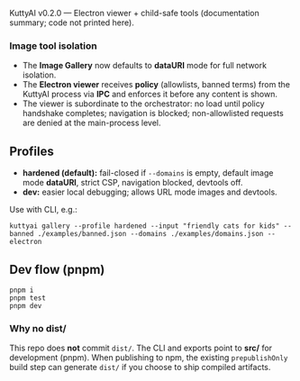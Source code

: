 KuttyAI v0.2.0 — Electron viewer + child-safe tools (documentation summary; code not printed here).


### Image tool isolation
- The **Image Gallery** now defaults to **dataURI** mode for full network isolation.
- The **Electron viewer** receives **policy** (allowlists, banned terms) from the KuttyAI process via **IPC** and enforces it before any content is shown.
- The viewer is subordinate to the orchestrator: no load until policy handshake completes; navigation is blocked; non-allowlisted requests are denied at the main-process level.


## Profiles
- **hardened (default):** fail-closed if `--domains` is empty, default image mode **dataURI**, strict CSP, navigation blocked, devtools off.
- **dev:** easier local debugging; allows URL mode images and devtools.

Use with CLI, e.g.:
```
kuttyai gallery --profile hardened --input "friendly cats for kids" --banned ./examples/banned.json --domains ./examples/domains.json --electron
```

## Dev flow (pnpm)
```
pnpm i
pnpm test
pnpm dev
```


### Why no dist/
This repo does **not** commit `dist/`. The CLI and exports point to **src/** for development (pnpm). When publishing to npm, the existing `prepublishOnly` build step can generate `dist/` if you choose to ship compiled artifacts.
